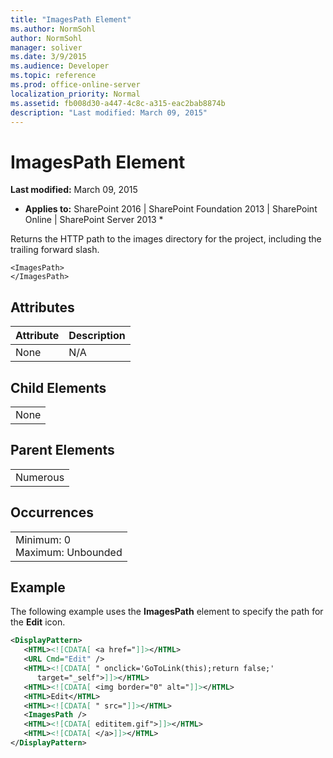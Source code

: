 ```yaml
---
title: "ImagesPath Element"
ms.author: NormSohl
author: NormSohl
manager: soliver
ms.date: 3/9/2015
ms.audience: Developer
ms.topic: reference
ms.prod: office-online-server
localization_priority: Normal
ms.assetid: fb008d30-a447-4c8c-a315-eac2bab8874b
description: "Last modified: March 09, 2015"
---
```


# ImagesPath Element

 **Last modified:** March 09, 2015 
  
 * **Applies to:** SharePoint 2016 | SharePoint Foundation 2013 | SharePoint Online | SharePoint Server 2013 * 
  
Returns the HTTP path to the images directory for the project, including the trailing forward slash.
  
```
<ImagesPath>
</ImagesPath>
```

## Attributes

|**Attribute**|**Description**|
|:-----|:-----|
|None  <br/> |N/A  <br/> |
   
## Child Elements

||
|:-----|
|None |
   
## Parent Elements

||
|:-----|
|Numerous |
   
## Occurrences

||
|:-----|
|Minimum: 0  <br/> Maximum: Unbounded  <br/> |
   
## Example

The following example uses the **ImagesPath** element to specify the path for the **Edit** icon. 
  
```XML
<DisplayPattern>
   <HTML><![CDATA[ <a href="]]></HTML>
   <URL Cmd="Edit" />
   <HTML><![CDATA[ " onclick='GoToLink(this);return false;' 
      target="_self">]]></HTML>
   <HTML><![CDATA[ <img border="0" alt="]]></HTML>
   <HTML>Edit</HTML>
   <HTML><![CDATA[ " src="]]></HTML>
   <ImagesPath />
   <HTML><![CDATA[ edititem.gif">]]></HTML>
   <HTML><![CDATA[ </a>]]></HTML>
</DisplayPattern>
```


